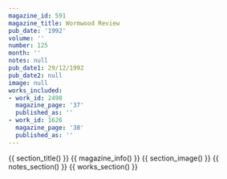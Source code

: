 ```yaml
---
magazine_id: 591
magazine_title: Wormwood Review
pub_date: '1992'
volume: ''
number: 125
month: ''
notes: null
pub_date1: 29/12/1992
pub_date2: null
image: null
works_included:
- work_id: 2498
  magazine_page: '37'
  published_as: ''
- work_id: 1626
  magazine_page: '38'
  published_as: ''
---
```


{{ section_title() }}
{{ magazine_info() }}
{{ section_image() }}
{{ notes_section() }}
{{ works_section() }}
